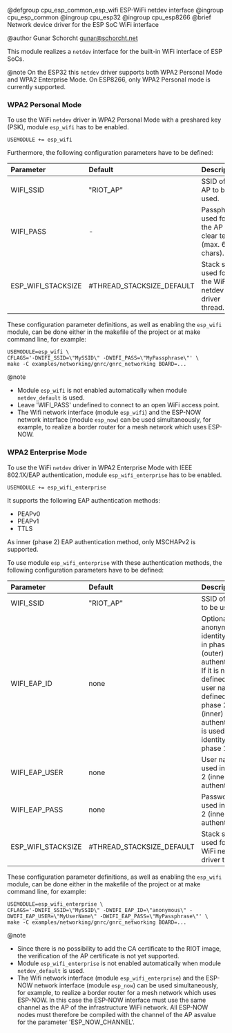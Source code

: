 <!--
SPDX-FileCopyrightText: 2019 Gunar Schorcht
SPDX-License-Identifier: LGPL-2.1-only
-->

@defgroup   cpu_esp_common_esp_wifi ESP-WiFi netdev interface
@ingroup    cpu_esp_common
@ingroup    cpu_esp32
@ingroup    cpu_esp8266
@brief      Network device driver for the ESP SoC WiFi interface

@author     Gunar Schorcht <gunar@schorcht.net>

This module realizes a `netdev` interface for the built-in WiFi interface of
ESP SoCs.

@note On the ESP32 this `netdev` driver supports both WPA2 Personal Mode and
WPA2 Enterprise Mode. On ESP8266, only WPA2 Personal mode is currently
supported.

### WPA2 Personal Mode

To use the WiFi `netdev` driver in WPA2 Personal Mode with a
preshared key (PSK), module `esp_wifi` has to be enabled.

```
USEMODULE += esp_wifi
```

Furthermore, the following configuration parameters have to be defined:

<center>

Parameter          | Default                   | Description
:------------------|:--------------------------|:------------
WIFI_SSID          | "RIOT_AP"                 | SSID of the AP to be used.
WIFI_PASS          | -                         | Passphrase used for the AP as clear text (max. 64 chars).
ESP_WIFI_STACKSIZE | #THREAD_STACKSIZE_DEFAULT | Stack size used for the WiFi netdev driver thread.

</center>

These configuration parameter definitions, as well as enabling the `esp_wifi`
module, can be done either in the makefile of the project or at make command
line, for example:

```
USEMODULE=esp_wifi \
CFLAGS='-DWIFI_SSID=\"MySSID\" -DWIFI_PASS=\"MyPassphrase\"' \
make -C examples/networking/gnrc/gnrc_networking BOARD=...
```

@note
- Module `esp_wifi` is not enabled automatically when module
`netdev_default` is used.
- Leave 'WIFI_PASS' undefined to connect to an open WiFi access point.
- The Wifi network interface (module `esp_wifi`) and the
ESP-NOW network interface (module `esp_now`)
can be used simultaneously, for example, to realize a border router for
a mesh network which uses ESP-NOW.

### WPA2 Enterprise Mode

To use the WiFi `netdev` driver in WPA2 Enterprise Mode with IEEE 802.1X/EAP
authentication, module `esp_wifi_enterprise` has to be enabled.

```
USEMODULE += esp_wifi_enterprise
```

It supports the following EAP authentication methods:

- PEAPv0
- PEAPv1
- TTLS

As inner (phase 2) EAP authentication method, only MSCHAPv2 is supported.

To use module `esp_wifi_enterprise` with these authentication methods, the
following configuration parameters have to be defined:

<center>

Parameter          | Default   | Description
:------------------|:----------|:------------
WIFI_SSID          | "RIOT_AP" | SSID of the AP to be used.
WIFI_EAP_ID        | none      | Optional anonymous identity used in phase 1 (outer) EAP authentication. If it is not defined, the user name defined for phase 2 (inner) EAP authentication is used as identity in phase 1.
WIFI_EAP_USER      | none      | User name used in phase 2 (inner) EAP authentication.
WIFI_EAP_PASS      | none      | Password used in phase 2 (inner) EAP authentication.
ESP_WIFI_STACKSIZE | #THREAD_STACKSIZE_DEFAULT | Stack size used for the WiFi netdev driver thread.

</center>

These configuration parameter definitions, as well as enabling the `esp_wifi`
module, can be done either in the makefile of the project or at make command
line, for example:

```
USEMODULE=esp_wifi_enterprise \
CFLAGS='-DWIFI_SSID=\"MySSID\" -DWIFI_EAP_ID=\"anonymous\" -DWIFI_EAP_USER=\"MyUserName\" -DWIFI_EAP_PASS=\"MyPassphrase\"' \
make -C examples/networking/gnrc/gnrc_networking BOARD=...
```

@note
- Since there is no possibility to add the CA certificate to the RIOT image,
the verification of the AP certificate is not yet supported.
- Module `esp_wifi_enterprise` is not enabled automatically when module
`netdev_default` is used.
- The Wifi network interface (module `esp_wifi_enterprise`) and the
ESP-NOW network interface (module `esp_now`)
can be used simultaneously, for example, to realize a border router for
a mesh network which uses ESP-NOW.
In this case the ESP-NOW interface must use the same channel as the AP of the
infrastructure WiFi network. All ESP-NOW nodes must therefore be compiled with
the channel of the AP asvalue for the parameter 'ESP_NOW_CHANNEL'.
